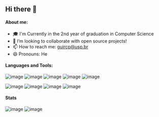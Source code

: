 ## Hi there 👋

#### About me:

- 🎓 I'm Currently in the 2nd year of graduation in Computer Science
- 👯 I’m looking to collaborate with open source projects!
- 📫 How to reach me: guircp@usp.br
- 😄 Pronouns: He

#### Languages and Tools:
![image](https://user-images.githubusercontent.com/26512375/126711108-8e98b4be-061b-4043-a5a9-d18827c88e47.png)
![image](https://user-images.githubusercontent.com/26512375/126712046-569a6b86-eaf8-419f-b09e-b8944612b83e.png)
![image](https://user-images.githubusercontent.com/26512375/126712092-72b44f9a-d3a2-4dc5-8069-fcf7d8884a50.png)
![image](https://user-images.githubusercontent.com/26512375/126711117-1fe0eb7d-3436-4006-bf5d-ec928f91d87c.png)
![image](https://user-images.githubusercontent.com/26512375/126711198-af6bcb31-fb51-4a96-bdc8-9b9c93529c43.png)

![image](https://user-images.githubusercontent.com/26512375/126711213-1307eae6-b4b4-4737-a96b-a75b61f755b6.png)
![image](https://user-images.githubusercontent.com/26512375/126711254-5bd73260-4ed6-47dc-894e-184b6c825a73.png)
![image](https://user-images.githubusercontent.com/26512375/126711264-0e4ad2e1-14ab-4615-a01a-ab3bdac9a831.png)
![image](https://user-images.githubusercontent.com/26512375/126711357-e67ab61c-51e9-4cd0-a831-faf3df99445d.png)

#### Stats

![image](https://github-readme-stats.vercel.app/api/top-langs/?username=gp2112)
![image](https://github-readme-stats.vercel.app/api?username=gp2112)
